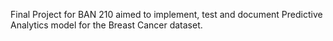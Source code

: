 Final Project for BAN 210 aimed to implement, test and document Predictive Analytics model for the Breast Cancer dataset.
</b>
